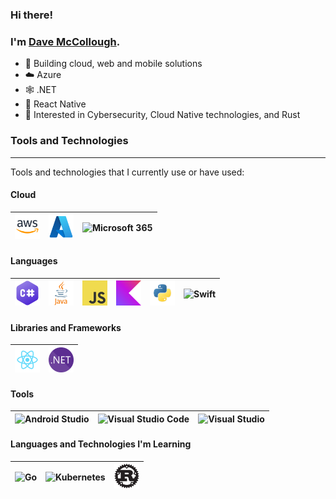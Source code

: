 ### Hi there!
### I'm [Dave McCollough](https://davemccollough.com).

- 🔧   Building cloud, web and mobile solutions
- ☁️    Azure
- 🕸️   .NET
- 📱   React Native 
- 🤔   Interested in Cybersecurity, Cloud Native technologies, and Rust 

### Tools and Technologies 
---
Tools and technologies that I currently use or have used:

#### Cloud
<img title="AWS" alt="AWS" width="40px" src="https://raw.githubusercontent.com/github/explore/main/topics/aws/aws.png">|<img title="Azure" alt="Azure" width="40px" src="https://raw.githubusercontent.com/github/explore/eaef8552d8b082ffafe2bfc8a5023d47da904aac/topics/azure/azure.png">|<img title="Microsoft 365" alt="Microsoft 365" width="40px" src="https://avatars.githubusercontent.com/u/6154722?s=200&v=4">
|--|--|--|

#### Languages 
<img alt="C#" title="C#" width="40px" src="https://raw.githubusercontent.com/github/explore/80688e429a7d4ef2fca1e82350fe8e3517d3494d/topics/csharp/csharp.png">|<img alt="Java" title="Java" width="40px" src="https://raw.githubusercontent.com/github/explore/5b3600551e122a3277c2c5368af2ad5725ffa9a1/topics/java/java.png">|<img alt="JavaScript" title="JavaScript" width="40px" src="https://raw.githubusercontent.com/github/explore/master/topics/javascript/javascript.png">|<img alt="Kotlin" title="Kotlin" width="40px" src="https://raw.githubusercontent.com/github/explore/4479d2a2c854198cb00160f8593519c14dc3b905/topics/kotlin/kotlin.png">|<img title="Python" alt="Python" width="40px" src="https://raw.githubusercontent.com/github/explore/master/topics/python/python.png" />|<img title="Swift" alt="Swift" width="40px" src="https://user-images.githubusercontent.com/19842520/210182733-3ea65340-3e4f-4c01-a3bd-bd13d8fd3da6.png" />|
|--|--|--|--|--|--|


#### Libraries and Frameworks
<img title="React Native" alt="React Native" width="40px" src="https://raw.githubusercontent.com/github/explore/80688e429a7d4ef2fca1e82350fe8e3517d3494d/topics/react-native/react-native.png" />|<img alt="DotNet" title="DotNet" width="40px" src="https://raw.githubusercontent.com/github/explore/93d8a67084f94b2a444e510199a6e7622e5b09a3/topics/dotnet/dotnet.png">|
|--|--|



#### Tools
<img title="Android Studio" alt="Android Studio" width="40px" src="https://user-images.githubusercontent.com/19842520/210182691-bfaea856-5433-4a2d-a39e-e249e959442a.png" />|<img title="Visual Studio Code" alt="Visual Studio Code" width="40px" src="https://camo.githubusercontent.com/8309f96251a086c056e0d7262b7eb66b2da6bdc35ed439b269fd907aa516095a/68747470733a2f2f63646e2e776f726c64766563746f726c6f676f2e636f6d2f6c6f676f732f76697375616c2d73747564696f2d636f64652d312e737667" />|<img alt="Visual Studio" title="Visual Studio" width="40px" src="https://camo.githubusercontent.com/6ef5b9ab48e506b686160b72ef7b122590d4b0f9866ba2287ca0e9d6959839f3/68747470733a2f2f63646e2e776f726c64766563746f726c6f676f2e636f6d2f6c6f676f732f76697375616c2d73747564696f2d323031332e737667">|
|--|--|--|

#### Languages and Technologies I'm Learning
<img title="Go" alt="Go" width="40px" src="https://avatars.githubusercontent.com/u/4314092?s=48&v=4" />|<img title="Kubernetes" alt="Kubernetes" width="40px" src="https://avatars.githubusercontent.com/u/13629408?s=48&v=4" />|<img title="Rust" alt="Rust" width="40px" src="https://raw.githubusercontent.com/github/explore/80688e429a7d4ef2fca1e82350fe8e3517d3494d/topics/rust/rust.png" />|
|--|--|--|



